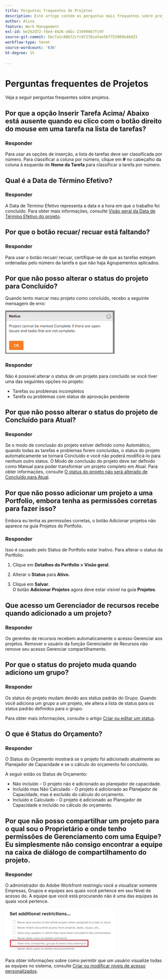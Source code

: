 ```yaml
---
title: Perguntas frequentes de Projetos
description: Este artigo contém as perguntas mais frequentes sobre projetos no Adobe Workfront.
author: Alina
feature: Work Management
exl-id: be262d72-f4e4-4426-a6bc-23499667fc97
source-git-commit: 5bc7a1c00b72cfc07270cafee5bf753989b48d33
workflow-type: tm+mt
source-wordcount: '636'
ht-degree: 1%

---
```


# Perguntas frequentes de Projetos

Veja a seguir perguntas frequentes sobre projetos.

## Por que a opção Inserir Tarefa Acima/ Abaixo está ausente quando eu clico com o botão direito do mouse em uma tarefa na lista de tarefas?

### Responder

Para usar as opções de inserção, a lista de tarefas deve ser classificada por número. Para classificar a coluna por número, clique em **#** no cabeçalho da coluna à esquerda de **Nome da Tarefa** para classificar a tarefa por número.

## Qual é a Data de Término Efetivo?

### Responder

A Data de Término Efetivo representa a data e a hora em que o trabalho foi concluído. Para obter mais informações, consulte [Visão geral da Data de Término Efetivo do projeto](../../../manage-work/projects/planning-a-project/project-actual-completion-date.md).

## Por que o botão recuar/ recuar está faltando?

### Responder

Para usar o botão recuar/ recuar, certifique-se de que as tarefas estejam ordenadas pelo número da tarefa e que não haja Agrupamentos aplicados.

## Por que não posso alterar o status do projeto para Concluído?

Quando tento marcar meu projeto como concluído, recebo a seguinte mensagem de erro:

![Project_FAQ_Complete_Error_message.png](assets/project-faq-complete-error-message-350x138.png)

### Responder

Não é possível alterar o status de um projeto para concluído se você tiver uma das seguintes opções no projeto:

* Tarefas ou problemas incompletos
* Tarefa ou problemas com status de aprovação pendente

## Por que não posso alterar o status do projeto de Concluído para Atual?

### Responder

Se o modo de conclusão do projeto estiver definido como Automático, quando todas as tarefas e problemas forem concluídas, o status do projeto automaticamente se tornará Concluído e você não poderá modificá-lo para nenhum outro status. O Modo de conclusão do projeto deve ser definido como Manual para poder transformar um projeto completo em Atual. Para obter informações, consulte [O status do projeto não será alterado de Concluído para Atual](../../../manage-work/projects/tips-tricks-and-troubleshooting/project-status-does-not-change-from-complete-to-current.md).

## Por que não posso adicionar um projeto a uma Portfolio, embora tenha as permissões corretas para fazer isso?

Embora eu tenha as permissões corretas, o botão Adicionar projetos não aparece na guia Projetos do Portfolio.

### Responder

Isso é causado pelo Status de Portfolio estar Inativo. Para alterar o status da Portfolio:

1. Clique em **Detalhes do Portfolio > Visão geral**.
1. Alterar o **Status** para **Ativo.**

1. Clique em **Salvar**.\
   O botão **Adicionar Projetos** agora deve estar visível na guia **Projetos**.

## Que acesso um Gerenciador de recursos recebe quando adicionado a um projeto?

### Responder

Os gerentes de recursos recebem automaticamente o acesso Gerenciar aos projetos. Remover o usuário da função Gerenciador de Recursos não remove seu acesso Gerenciar compartilhamento.

## Por que o status do projeto muda quando adiciono um grupo?

### Responder

Os status do projeto mudam devido aos status padrão do Grupo. Quando você adiciona um grupo a um projeto, ele altera a lista de status para os status padrão definidos para o grupo.

Para obter mais informações, consulte o artigo [Criar ou editar um status](../../../administration-and-setup/customize-workfront/creating-custom-status-and-priority-labels/create-or-edit-a-status.md).

## O que é Status do Orçamento?

### Responder

O Status do Orçamento mostrará se o projeto foi adicionado atualmente ao Planejador de Capacidade e se o cálculo do orçamento foi concluído.

A seguir estão os Status de Orçamento:

* Não incluído - O projeto não é adicionado ao planejador de capacidade.
* Incluído mas Não Calculado - O projeto é adicionado ao Planejador de Capacidade, mas é excluído do cálculo do orçamento.
* Incluído e Calculado - O projeto é adicionado ao Planejador de Capacidade e incluído no cálculo do orçamento.

## Por que não posso compartilhar um projeto para o qual sou o Proprietário e onde tenho permissões de Gerenciamento com uma Equipe? Eu simplesmente não consigo encontrar a equipe na caixa de diálogo de compartilhamento do projeto.

### Responder

O administrador do Adobe Workfront restringiu você a visualizar somente Empresas, Grupos e equipes aos quais você pertence em seu Nível de acesso do. A equipe que você está procurando não é uma das equipes às quais você pertence.

![Exibir apenas equipes, grupos e empresas às quais pertencem](assets/view-only-team-groups-companies-they-belong-to-350x141.png)

Para obter informações sobre como permitir que um usuário visualize todas as equipes no sistema, consulte [Criar ou modificar níveis de acesso personalizados](../../../administration-and-setup/add-users/configure-and-grant-access/create-modify-access-levels.md).
